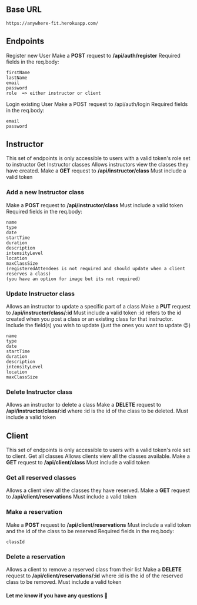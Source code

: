 ## Base URL
``` 
https://anywhere-fit.herokuapp.com/
```

## Endpoints
Register new User
Make a **POST** request to **/api/auth/register**
Required fields in the req.body:
```
firstName
lastName
email
password
role  => either instructor or client
```
Login existing User
Make a POST request to /api/auth/login
Required fields in the req.body:
```
email
password
```
## Instructor 
This set of endpoints is only accessible to users with a valid token's role set to instructor
Get Instructor classes
Allows instructors view the classes they have created.
Make a **GET** request to **/api/instructor/class**
Must include a valid token

### Add a new Instructor class
Make a **POST** request to **/api/instructor/class**
Must include a valid token
Required fields in the req.body:
```
name
type
date
startTime
duration
description
intensityLevel
location
maxClassSize
(registeredAttendees is not required and should update when a client reserves a class)
(you have an option for image but its not required)
```
### Update Instructor class
Allows an instructor to update a specific part of a class
Make a **PUT** request to **/api/instructor/class/:id**
Must include a valid token
:id refers to the id created when you post a class or an existing class for that instructor.
Include the field(s) you wish to update (just the ones you want to update 😉)
```
name
type
date
startTime
duration
description
intensityLevel
location
maxClassSize
```
### Delete Instructor class
Allows an instructor to delete a class
Make a **DELETE** request to **/api/instructor/class/:id**
where :id is the id of the class to be deleted.
Must include a valid token

## Client 
This set of endpoints is only accessible to users with a valid token's role set to client.
Get all classes
Allows clients view all the classes available.
Make a **GET** request to **/api/client/class**
Must include a valid token

### Get all reserved classes
Allows a client view all the classes they have reserved.
Make a **GET** request to **/api/client/reservations**
Must include a valid token

### Make a reservation
Make a **POST** request to **/api/client/reservations**
Must include a valid token and the id of the class to be reserved
Required fields in the req.body:
```
classId
```
### Delete a reservation
Allows a client to remove a reserved class from their list
Make a **DELETE** request to **/api/client/reservations/:id**
where :id is the id of the reserved class to be removed.
Must include a valid token

#### Let me know if you have any questions 🙂
